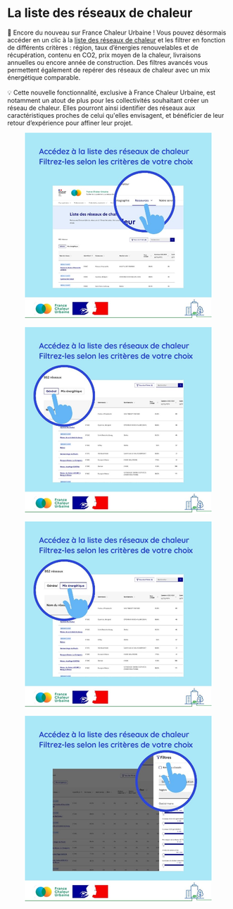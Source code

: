 # La liste des réseaux de chaleur

📢 Encore du nouveau sur France Chaleur Urbaine ! Vous pouvez désormais accéder en un clic à la [liste des réseaux de chaleur](/reseaux) et les filtrer en fonction de différents critères : région, taux d’énergies renouvelables et de récupération, contenu en CO2, prix moyen de la chaleur, livraisons annuelles ou encore année de construction. Des filtres avancés vous permettent également de repérer des réseaux de chaleur avec un mix énergétique comparable.\
\
💡 Cette nouvelle fonctionnalité, exclusive à France Chaleur Urbaine, est notamment un atout de plus pour les collectivités souhaitant créer un réseau de chaleur. Elles pourront ainsi identifier des réseaux aux caractéristiques proches de celui qu'elles envisagent, et bénéficier de leur retour d’expérience pour affiner leur projet.



<div>

<figure><img src=".gitbook/assets/38.jpg" alt=""><figcaption></figcaption></figure>

 

<figure><img src=".gitbook/assets/39.jpg" alt=""><figcaption></figcaption></figure>

 

<figure><img src=".gitbook/assets/40.jpg" alt=""><figcaption></figcaption></figure>

 

<figure><img src=".gitbook/assets/41 (2).jpg" alt=""><figcaption></figcaption></figure>

</div>
